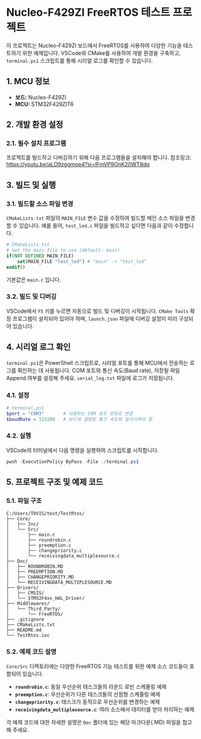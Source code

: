 # Nucleo-F429ZI FreeRTOS 테스트 프로젝트

이 프로젝트는 Nucleo-F429ZI 보드에서 FreeRTOS를 사용하여 다양한 기능을 테스트하기 위한 예제입니다. VSCode와 CMake를 사용하여 개발 환경을 구축하고, `terminal.ps1` 스크립트를 통해 시리얼 로그를 확인할 수 있습니다.

## 1. MCU 정보
*   **보드:** Nucleo-F429ZI
*   **MCU:** STM32F429ZIT6

## 2. 개발 환경 설정
### 2.1. 필수 설치 프로그램
프로젝트를 빌드하고 디버깅하기 위해 다음 프로그램들을 설치해야 합니다.
참조링크: https://youtu.be/aLD9zggmop4?si=lFmVP9OnK20WT8dq



## 3. 빌드 및 실행
### 3.1. 빌드할 소스 파일 변경

`CMakeLists.txt` 파일의 `MAIN_FILE` 변수 값을 수정하여 빌드할 메인 소스 파일을 변경할 수 있습니다. 예를 들어, `test_led.c` 파일을 빌드하고 싶다면 다음과 같이 수정합니다.

```cmake
# CMakeLists.txt
# Set the main file to use (default: main)
if(NOT DEFINED MAIN_FILE)
    set(MAIN_FILE "test_led") # "main" -> "test_led"
endif()
```

기본값은 `main.c` 입니다.

### 3.2. 빌드 및 디버깅

VSCode에서 `F5` 키를 누르면 자동으로 빌드 및 디버깅이 시작됩니다. `CMake Tools` 확장 프로그램이 설치되어 있어야 하며, `launch.json` 파일에 디버깅 설정이 미리 구성되어 있습니다.

## 4. 시리얼 로그 확인

`terminal.ps1`은 PowerShell 스크립트로, 시리얼 포트를 통해 MCU에서 전송하는 로그를 확인하는 데 사용됩니다.
 COM 포트와 통신 속도(Baud rate), 저장될 파일 Append 여부를 설정해 주세요.
 `serial_log.txt` 파일에 로그가 저장됩니다. 

### 4.1. 설정

```powershell
# terminal.ps1
$port = "COM3"       # 사용하는 COM 포트 번호로 변경
$baudRate = 115200   # 보드에 설정된 통신 속도와 일치시켜야 함
```

### 4.2. 실행
VSCode의 터미널에서 다음 명령을 실행하여 스크립트를 시작합니다.

```powershell
pwsh -ExecutionPolicy ByPass -File ./terminal.ps1
```

## 5. 프로젝트 구조 및 예제 코드

### 5.1. 파일 구조

```
C:/Users/TOVIS/test/TestRtos/
├── Core/
│   ├── Inc/
│   └── Src/
│       ├── main.c
│       ├── roundrobin.c
│       ├── preemption.c
│       ├── changepriority.c
│       └── receivingdata_multiplesource.c
├── Doc/
│   ├── ROUNDROBIN.MD
│   ├── PREEMPTION.MD
│   ├── CHANGEPRIORITY.MD
│   └── RECEIVINGDATA_MULTIPLESOURCE.MD
├── Drivers/
│   ├── CMSIS/
│   └── STM32F4xx_HAL_Driver/
├── Middlewares/
│   └── Third_Party/
│       └── FreeRTOS/
├── .gitignore
├── CMakeLists.txt
├── README.md
└── TestRtos.ioc
```

### 5.2. 예제 코드 설명

`Core/Src` 디렉토리에는 다양한 FreeRTOS 기능 테스트를 위한 예제 소스 코드들이 포함되어 있습니다.

- **`roundrobin.c`**: 동일 우선순위 태스크들의 라운드 로빈 스케줄링 예제
- **`preemption.c`**: 우선순위가 다른 태스크들의 선점형 스케줄링 예제
- **`changepriority.c`**: 태스크가 동적으로 우선순위를 변경하는 예제
- **`receivingdata_multiplesource.c`**: 여러 소스에서 데이터를 받아 처리하는 예제

각 예제 코드에 대한 자세한 설명은 `Doc` 폴더에 있는 해당 마크다운(.MD) 파일을 참고해 주세요.
